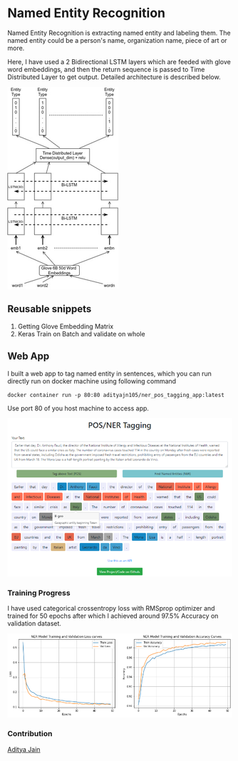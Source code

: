 # Named Entity Recognition

Named Entity Recognition is extracting named entity and labeling them. The named entity could be a person's name, organization name, piece of art or more.

Here, I have used a 2 Bidirectional LSTM layers which are feeded with glove word embeddings, and then the return sequence is passed to Time Distributed Layer to get output. Detailed architecture is described below.

![Architecture](arch.jpeg)

## Reusable snippets

1. Getting Glove Embedding Matrix
2. Keras Train on Batch and validate on whole

## Web App

I built a web app to tag named entity in sentences, which you can run directly run on docker machine using following command

    docker container run -p 80:80 adityajn105/ner_pos_tagging_app:latest
    
Use port 80 of you host machine to access app.

![Web App](web_app.png)


### Training Progress

I have used categorical crossentropy loss with RMSprop optimizer and trained for 50 epochs after which I achieved around 97.5% Accuracy on validation dataset.

![Train Val Progress](train_val_progress.png)

### Contribution

[Aditya Jain](https://adityajain.me)